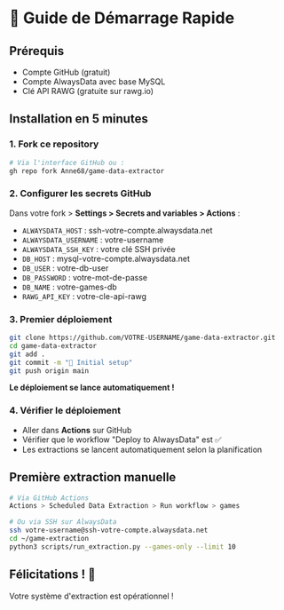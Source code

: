 # 🚀 Guide de Démarrage Rapide

## Prérequis

- Compte GitHub (gratuit)
- Compte AlwaysData avec base MySQL
- Clé API RAWG (gratuite sur rawg.io)

## Installation en 5 minutes

### 1. Fork ce repository
```bash
# Via l'interface GitHub ou :
gh repo fork Anne68/game-data-extractor
```

### 2. Configurer les secrets GitHub
Dans votre fork > **Settings > Secrets and variables > Actions** :

- `ALWAYSDATA_HOST` : ssh-votre-compte.alwaysdata.net
- `ALWAYSDATA_USERNAME` : votre-username  
- `ALWAYSDATA_SSH_KEY` : votre clé SSH privée
- `DB_HOST` : mysql-votre-compte.alwaysdata.net
- `DB_USER` : votre-db-user
- `DB_PASSWORD` : votre-mot-de-passe
- `DB_NAME` : votre-games-db
- `RAWG_API_KEY` : votre-cle-api-rawg

### 3. Premier déploiement
```bash
git clone https://github.com/VOTRE-USERNAME/game-data-extractor.git
cd game-data-extractor
git add .
git commit -m "🚀 Initial setup"
git push origin main
```

**Le déploiement se lance automatiquement !**

### 4. Vérifier le déploiement
- Aller dans **Actions** sur GitHub
- Vérifier que le workflow "Deploy to AlwaysData" est ✅
- Les extractions se lancent automatiquement selon la planification

## Première extraction manuelle
```bash
# Via GitHub Actions
Actions > Scheduled Data Extraction > Run workflow > games

# Ou via SSH sur AlwaysData
ssh votre-username@ssh-votre-compte.alwaysdata.net
cd ~/game-extraction  
python3 scripts/run_extraction.py --games-only --limit 10
```

## Félicitations ! 🎉

Votre système d'extraction est opérationnel !
